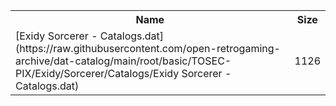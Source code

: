 <table>
<tr><th>Name</th><th>Size</th></tr>
<tr><td>[Exidy Sorcerer - Catalogs.dat](https://raw.githubusercontent.com/open-retrogaming-archive/dat-catalog/main/root/basic/TOSEC-PIX/Exidy/Sorcerer/Catalogs/Exidy Sorcerer - Catalogs.dat)</td><td>1126</td></tr>
</table>
